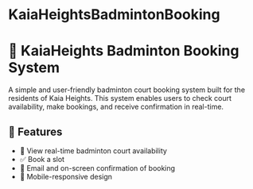 # KaiaHeightsBadmintonBooking

# 🏸 KaiaHeights Badminton Booking System

A simple and user-friendly badminton court booking system built for the residents of Kaia Heights. This system enables users to check court availability, make bookings, and receive confirmation in real-time.

## 🚀 Features

- 📅 View real-time badminton court availability
- ✅ Book a slot
- 📩 Email and on-screen confirmation of booking
- 📱 Mobile-responsive design
